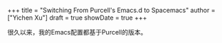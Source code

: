 +++
title = "Switching From Purcell's Emacs.d to Spacemacs"
author = ["Yichen Xu"]
draft = true
showDate = true
+++

很久以来，我的Emacs配置都基于Purcell的版本。
